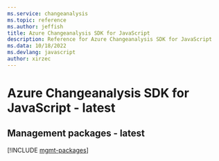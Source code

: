 ```yaml
---
ms.service: changeanalysis
ms.topic: reference
ms.author: jeffish
title: Azure Changeanalysis SDK for JavaScript
description: Reference for Azure Changeanalysis SDK for JavaScript
ms.data: 10/18/2022
ms.devlang: javascript
author: xirzec
---
```

# Azure Changeanalysis SDK for JavaScript - latest

## Management packages - latest
[!INCLUDE [mgmt-packages](changeanalysis-mgmt-index.md)]